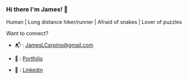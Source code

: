 ### Hi there I'm James! :wave:

Human | Long distance hiker/runner | Afraid of snakes | Lover of puzzles


Want to connect?

  - :mailbox_with_mail: : [JamesLCarpino@gmail.com](https://jameslcarpino@gmail.com)
  
  - :round_pushpin: : [Portfolio](https://www.jameslcarpino.com)
  
  - :link: : [Linkedin](https://www.linkedin.com/in/jameslcarpino) 



